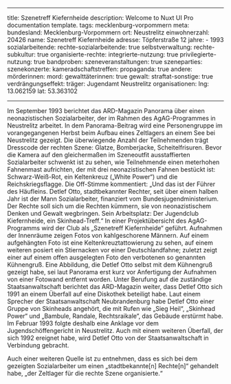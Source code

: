 ---
title: Szenetreff Kiefernheide
description: Welcome to Nuxt UI Pro documentation template.
tags: mecklenburg-vorpommern
meta:
  bundesland: Mecklenburg-Vorpommern
  ort: Neustrelitz
  einwohnerzahl: 20426
  name: Szenetreff Kiefernheide
  adresse: Töpferstraße 12
  jahre:
    - 1993
  sozialarbeitende: 
  rechte-sozialarbeitende: true
  selbstverwaltung:
  rechte-subkultur: true
  organisierte-rechte:
  integrierte-nutzung: true
  privilegierte-nutzung: true
  bandproben:
  szeneveranstaltungen: true
  szeneparties:
  szenekonzerte: 
  kameradschaftstreffen: 
  propaganda: true
  andere:
  mörderinnen:
  mord:
  gewalttäterinnen: true
  gewalt:
  straftat-sonstige: true
  verdrängungseffekt:
  träger: Jugendamt Neustrelitz
  organisationen:
  lng: 13.062159
  lat: 53.363102

  ---

Im September 1993 berichtet das ARD-Magazin Panorama über einen neonazistischen Sozialarbeiter, der im Rahmen des AgAG-Programmes in Neustrelitz arbeitet. In dem Panorama-Beitrag wird eine Personengruppe im vorangegangenen Herbst beim Aufbau eines Zeltlagers an einem See bei Neustrelitz gezeigt. Die überwiegende Anzahl der Teilnehmenden trägt Dresscode der rechten Szene: Glatze, Bomberjacke, Scheitelfrisuren. Bevor die Kamera auf den gleichermaßen im Szeneoutfit ausstaffierten Sozialarbeiter schwenkt ist zu sehen, wie Teilnehmende einen meterhohen Fahnenmast aufrichten, der mit drei neonazistischen Fahnen bestückt ist: Schwarz-Weiß-Rot, ein Keltenkreuz („White Power“) und die Reichskriegsflagge. Die Off-Stimme kommentiert: „Und das ist der Führer des Häufleins. Detlef Otto, stadtbekannter Rechter, seit über einem halben Jahr ist der Mann Sozialarbeiter, finanziert vom Bundesjugendministerium. Der Rechte soll sich um die Rechten kümmern, sie von neonazistischem Denken und Gewalt wegbringen. Sein Arbeitsplatz: Der Jugendclub Kiefernheide, ein Skinhead-Treff.“ In einer Projektübersicht des AgAG-Programms wird der Club als „Szenetreff Kiefernheide“ geführt. Aufnahmen der Innenräume zeigen Fotos von kahlgeschorene Männern. Auf einem aufgehängten Foto ist eine Keltenkreuztattowierung zu sehen, auf einem weiteren posiert ein Stiernacken vor einer Deutschlandfahne; zuletzt zeigt einer auf einem offen ausgelegten Foto den verbotenen so genannten Kühnengruß. Eine Abbildung, die Detlef Otto selbst mit dem Kühnengruß gezeigt habe, sei laut Panorama erst kurz vor Anfertigung der Aufnahmen von einer Fotowand entfernt worden. Unter Berufung auf die zuständige Staatsanwaltschaft berichtet das ARD-Magazin weiter, dass Detlef Otto sich 1991 an einem Überfall auf eine Diskothek beteiligt habe. Laut einem Sprecher der Staatsanwaltschaft Neubrandenburg habe Detlef Otto einer Gruppe von Skinheads angehört, die mit Rufen wie „Sieg Heil“, „Skinhead Power“ und „Bambule, Randale, Rechtsraikale“, das Gebäude erstürmt habe. Im Februar 1993 folgte deshalb eine Anklage vor dem Jugendschöffengericht in Neustrelitz. Auch mit einem weiteren Überfall, der sich 1992 ereignet habe, wird Detlef Otto von der Staatsanwaltschaft in Verbindung gebracht. 

Auch einer weiteren Quelle ist zu entnehmen, dass es sich bei dem gezeigten Sozialarbeiter um einen „stadtbekannte[n] Rechte[n]“ gehandelt habe, „der Zeltlager für die rechte Szene organisierte.“